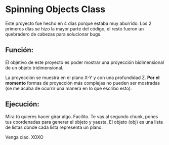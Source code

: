 # Spinning Objects Class

Este proyecto fue hecho en 4 días porque estaba muy aburrido. Los 2 primeros días se hizo la mayor parte del código, el resto fueron un quebradero de cabezas para solucionar bugs.

## Función:

El objetivo de este proyecto es poder mostrar una proyección bidimensional de un objeto tridimensional.

La proyección se muestra en el plano X-Y y con una profundidad Z. **Por el momento** formas de proyección más complejas no pueden ser mostradas (se me acaba de ocurrir una manera en lo que escribo esto).

## Ejecución:

Mira tú quieres hacer girar algo. Facilito. Te vas al segundo chunk, pones tus coordenadas para generar el objeto y yaesta. El objeto (obj) es una lista de listas donde cada lista representa un plano.

Venga ciao. XOXO

